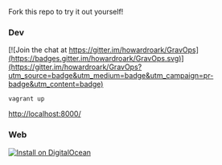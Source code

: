Fork this repo to try it out yourself!

### Dev

[![Join the chat at https://gitter.im/howardroark/GravOps](https://badges.gitter.im/howardroark/GravOps.svg)](https://gitter.im/howardroark/GravOps?utm_source=badge&utm_medium=badge&utm_campaign=pr-badge&utm_content=badge)

```
vagrant up
```

[http://localhost:8000/](http://localhost:8000)

### Web

[![Install on DigitalOcean](https://dobutton.club/button.svg)](https://dobutton.club/install?url=https://github.com/howardroark/gravops)
